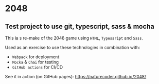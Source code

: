 # 2048
## Test project to use git, typescript, sass & mocha

This ia s re-make of the 2048 game using `HTML`, `Typessript` and `Sass`.

Used as an exercise to use these technologies in combination with:
- `Webpack` for deployment
- `Mocka` & `Chai` for testing
- `GitHub actions` for CI/CD


See it in action (on GitHub pages):
https://naturecoder.github.io/2048/
